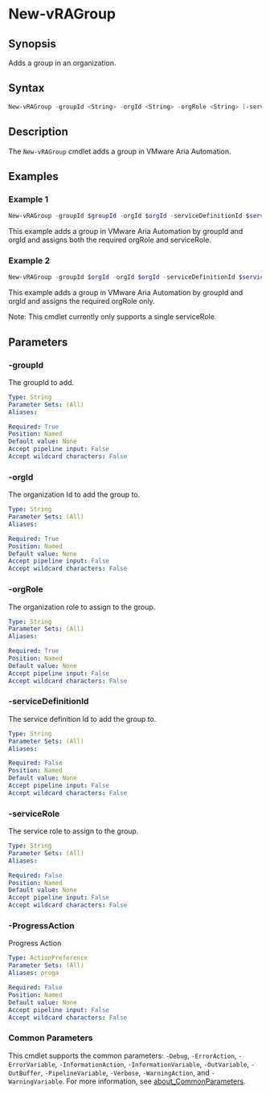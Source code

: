 # New-vRAGroup

## Synopsis

Adds a group in an organization.

## Syntax

```powershell
New-vRAGroup -groupId <String> -orgId <String> -orgRole <String> [-serviceDefinitionId <String>] [-serviceRole <String>] [-ProgressAction <ActionPreference>] [<CommonParameters>]
```

## Description

The `New-vRAGroup` cmdlet adds a group in VMware Aria Automation.

## Examples

### Example 1

```powershell
New-vRAGroup -groupId $groupId -orgId $orgId -serviceDefinitionId $serviceDefinitionId -orgRole $orgRole-serviceRole $serviceRole
```

This example adds a group in VMware Aria Automation by groupId and orgId and assigns both the required orgRole and serviceRole.

### Example 2

```powershell
New-vRAGroup -groupId $orgId -orgId $orgId -serviceDefinitionId $serviceDefinitionId -orgRole $orgRole -serviceRole $serviceRole
```

This example adds a group in VMware Aria Automation by groupId and orgId and assigns the required orgRole only.

Note: This cmdlet currently only supports a single serviceRole.

## Parameters

### -groupId

The groupId to add.

```yaml
Type: String
Parameter Sets: (All)
Aliases:

Required: True
Position: Named
Default value: None
Accept pipeline input: False
Accept wildcard characters: False
```

### -orgId

The organization Id to add the group to.

```yaml
Type: String
Parameter Sets: (All)
Aliases:

Required: True
Position: Named
Default value: None
Accept pipeline input: False
Accept wildcard characters: False
```

### -orgRole

The organization role to assign to the group.

```yaml
Type: String
Parameter Sets: (All)
Aliases:

Required: True
Position: Named
Default value: None
Accept pipeline input: False
Accept wildcard characters: False
```

### -serviceDefinitionId

The service definition Id to add the group to.

```yaml
Type: String
Parameter Sets: (All)
Aliases:

Required: False
Position: Named
Default value: None
Accept pipeline input: False
Accept wildcard characters: False
```

### -serviceRole

The service role to assign to the group.

```yaml
Type: String
Parameter Sets: (All)
Aliases:

Required: False
Position: Named
Default value: None
Accept pipeline input: False
Accept wildcard characters: False
```

### -ProgressAction

Progress Action

```yaml
Type: ActionPreference
Parameter Sets: (All)
Aliases: proga

Required: False
Position: Named
Default value: None
Accept pipeline input: False
Accept wildcard characters: False
```

### Common Parameters

This cmdlet supports the common parameters: `-Debug`, `-ErrorAction`, `-ErrorVariable`, `-InformationAction`, `-InformationVariable`, `-OutVariable`, `-OutBuffer`, `-PipelineVariable`, `-Verbose`, `-WarningAction`, and `-WarningVariable`. For more information, see [about_CommonParameters](http://go.microsoft.com/fwlink/?LinkID=113216).

